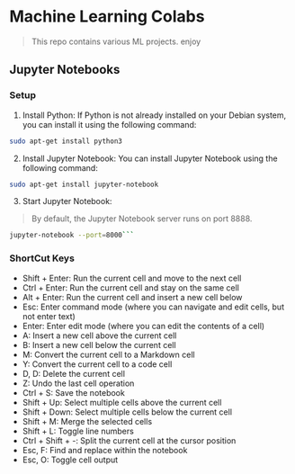 # Machine Learning Colabs

> This repo contains various ML projects. enjoy

## Jupyter Notebooks

### Setup

1. Install Python: If Python is not already installed on your Debian system, you can install it using the following command:

```bash
sudo apt-get install python3
```

2. Install Jupyter Notebook: You can install Jupyter Notebook using the following command:

```bash
sudo apt-get install jupyter-notebook
```

3. Start Jupyter Notebook:

> By default, the Jupyter Notebook server runs on port 8888. 

```bash
jupyter-notebook --port=8000```
```

### ShortCut Keys

- Shift + Enter: Run the current cell and move to the next cell
- Ctrl + Enter: Run the current cell and stay on the same cell
- Alt + Enter: Run the current cell and insert a new cell below
- Esc: Enter command mode (where you can navigate and edit cells, but not enter text)
- Enter: Enter edit mode (where you can edit the contents of a cell)
- A: Insert a new cell above the current cell
- B: Insert a new cell below the current cell
- M: Convert the current cell to a Markdown cell
- Y: Convert the current cell to a code cell
- D, D: Delete the current cell
- Z: Undo the last cell operation
- Ctrl + S: Save the notebook
- Shift + Up: Select multiple cells above the current cell
- Shift + Down: Select multiple cells below the current cell
- Shift + M: Merge the selected cells
- Shift + L: Toggle line numbers
- Ctrl + Shift + -: Split the current cell at the cursor position
- Esc, F: Find and replace within the notebook
- Esc, O: Toggle cell output
